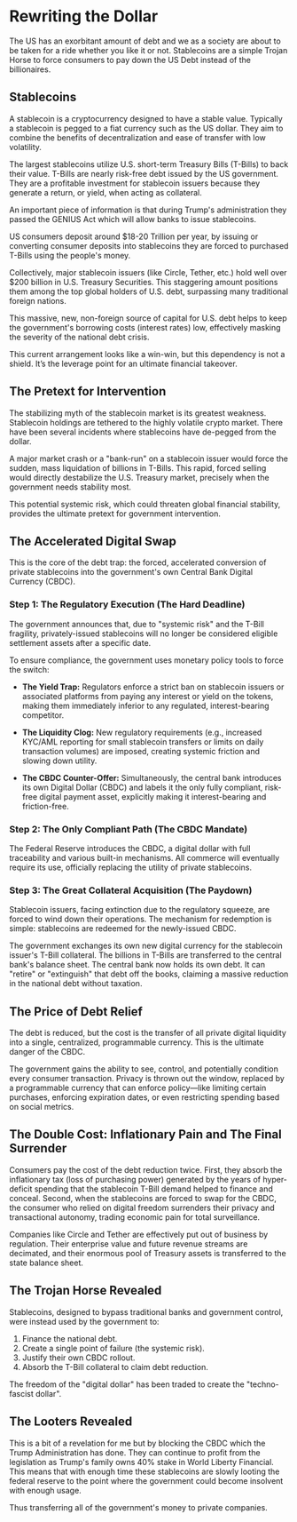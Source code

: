 # Rewriting the Dollar

The US has an exorbitant amount of debt and we as a society are about to be taken for a ride whether you like it or not. Stablecoins are a simple Trojan Horse to force consumers to pay down the US Debt instead of the billionaires.

## Stablecoins

A stablecoin is a cryptocurrency designed to have a stable value. Typically a stablecoin is pegged to a fiat currency such as the US dollar. They aim to combine the benefits of decentralization and ease of transfer with low volatility.

The largest stablecoins utilize U.S. short-term Treasury Bills (T-Bills) to back their value. T-Bills are nearly risk-free debt issued by the US government. They are a profitable investment for stablecoin issuers because they generate a return, or yield, when acting as collateral.

An important piece of information is that during Trump's administration they passed the GENIUS Act which will allow banks to issue stablecoins.

US consumers deposit around $18-20 Trillion per year, by issuing or converting consumer deposits into stablecoins they are forced to purchased T-Bills using the people's money.

Collectively, major stablecoin issuers (like Circle, Tether, etc.) hold well over $200 billion in U.S. Treasury Securities. This staggering amount positions them among the top global holders of U.S. debt, surpassing many traditional foreign nations.

This massive, new, non-foreign source of capital for U.S. debt helps to keep the government's borrowing costs (interest rates) low, effectively masking the severity of the national debt crisis.

This current arrangement looks like a win-win, but this dependency is not a shield. It’s the leverage point for an ultimate financial takeover.

## The Pretext for Intervention

The stabilizing myth of the stablecoin market is its greatest weakness. Stablecoin holdings are tethered to the highly volatile crypto market. There have been several incidents where stablecoins have de-pegged from the dollar.

A major market crash or a "bank-run" on a stablecoin issuer would force the sudden, mass liquidation of billions in T-Bills. This rapid, forced selling would directly destabilize the U.S. Treasury market, precisely when the government needs stability most.

This potential systemic risk, which could threaten global financial stability, provides the ultimate pretext for government intervention.

## The Accelerated Digital Swap

This is the core of the debt trap: the forced, accelerated conversion of private stablecoins into the government's own Central Bank Digital Currency (CBDC).

### Step 1: The Regulatory Execution (The Hard Deadline)

The government announces that, due to "systemic risk" and the T-Bill fragility, privately-issued stablecoins will no longer be considered eligible settlement assets after a specific date.

To ensure compliance, the government uses monetary policy tools to force the switch:

- **The Yield Trap:** Regulators enforce a strict ban on stablecoin issuers or associated platforms from paying any interest or yield on the tokens, making them immediately inferior to any regulated, interest-bearing competitor.

- **The Liquidity Clog:** New regulatory requirements (e.g., increased KYC/AML reporting for small stablecoin transfers or limits on daily transaction volumes) are imposed, creating systemic friction and slowing down utility.

- **The CBDC Counter-Offer:** Simultaneously, the central bank introduces its own Digital Dollar (CBDC) and labels it the only fully compliant, risk-free digital payment asset, explicitly making it interest-bearing and friction-free.

### Step 2: The Only Compliant Path (The CBDC Mandate)

The Federal Reserve introduces the CBDC, a digital dollar with full traceability and various built-in mechanisms. All commerce will eventually require its use, officially replacing the utility of private stablecoins.

### Step 3: The Great Collateral Acquisition (The Paydown)

Stablecoin issuers, facing extinction due to the regulatory squeeze, are forced to wind down their operations. The mechanism for redemption is simple: stablecoins are redeemed for the newly-issued CBDC.

The government exchanges its own new digital currency for the stablecoin issuer's T-Bill collateral. The billions in T-Bills are transferred to the central bank's balance sheet. The central bank now holds its own debt. It can "retire" or "extinguish" that debt off the books, claiming a massive reduction in the national debt without taxation.

## The Price of Debt Relief

The debt is reduced, but the cost is the transfer of all private digital liquidity into a single, centralized, programmable currency. This is the ultimate danger of the CBDC.

The government gains the ability to see, control, and potentially condition every consumer transaction. Privacy is thrown out the window, replaced by a programmable currency that can enforce policy—like limiting certain purchases, enforcing expiration dates, or even restricting spending based on social metrics.

## The Double Cost: Inflationary Pain and The Final Surrender

Consumers pay the cost of the debt reduction twice. First, they absorb the inflationary tax (loss of purchasing power) generated by the years of hyper-deficit spending that the stablecoin T-Bill demand helped to finance and conceal. Second, when the stablecoins are forced to swap for the CBDC, the consumer who relied on digital freedom surrenders their privacy and transactional autonomy, trading economic pain for total surveillance.

Companies like Circle and Tether are effectively put out of business by regulation. Their enterprise value and future revenue streams are decimated, and their enormous pool of Treasury assets is transferred to the state balance sheet.

## The Trojan Horse Revealed

Stablecoins, designed to bypass traditional banks and government control, were instead used by the government to:

1. Finance the national debt.
2. Create a single point of failure (the systemic risk).
3. Justify their own CBDC rollout.
4. Absorb the T-Bill collateral to claim debt reduction.

The freedom of the "digital dollar" has been traded to create the "techno-fascist dollar".

## The Looters Revealed

This is a bit of a revelation for me but by blocking the CBDC which the Trump Administration has done. They can continue to profit from the legislation as Trump's family owns 40% stake in World Liberty Financial. This means that with enough time these stablecoins are slowly looting the federal reserve to the point where the government could become insolvent with enough usage.

Thus transferring all of the government's money to private companies.
